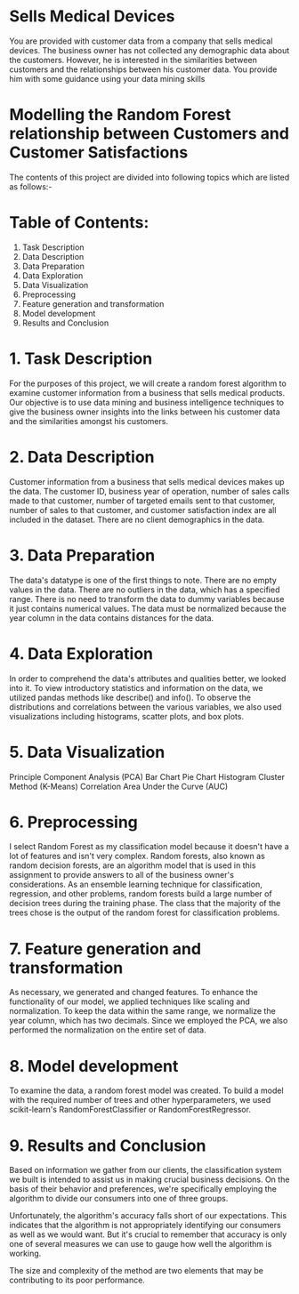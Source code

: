 # Sells Medical Devices
You are provided with customer data from a company that sells medical devices. The business owner has not collected any demographic data about the customers. However, he is interested in the similarities between customers and the relationships between his customer data. You provide him with some guidance using your data mining skills
# Modelling the Random Forest relationship between Customers and Customer Satisfactions

The contents of this project are divided into following topics which are listed as follows:-

# Table of Contents: 

1. Task Description
2. Data Description
3. Data Preparation 
4. Data Exploration
5. Data Visualization
6. Preprocessing
7. Feature generation and transformation
8. Model development 
9. Results and Conclusion 


# 1. Task Description

For the purposes of this project, we will create a random forest algorithm to examine customer information from a business that sells medical products. Our objective is to use data mining and business intelligence techniques to give the business owner insights into the links between his customer data and the similarities amongst his customers.

# 2. Data Description

Customer information from a business that sells medical devices makes up the data. The customer ID, business year of operation, number of sales calls made to that customer, number of targeted emails sent to that customer, number of sales to that customer, and customer satisfaction index are all included in the dataset. There are no client demographics in the data.

# 3. Data Preparation 

The data's datatype is one of the first things to note. There are no empty values in the data. There are no outliers in the data, which has a specified range.  There is no need to transform the data to dummy variables because it just contains numerical values. The data must be normalized because the year column in the data contains distances for the data. 

# 4. Data Exploration
In order to comprehend the data's attributes and qualities better, we looked into it. To view introductory statistics and information on the data, we utilized pandas methods like describe() and info(). To observe the distributions and correlations between the various variables, we also used visualizations including histograms, scatter plots, and box plots.

# 5. Data Visualization

Principle Component Analysis (PCA)
Bar Chart 
Pie Chart
Histogram
Cluster Method (K-Means)
Correlation
Area Under the Curve (AUC)

# 6. Preprocessing

I select Random Forest as my classification model because it doesn't have a lot of features and isn't very complex. Random forests, also known as random decision forests, are an algorithm model that is used in this assignment to provide answers to all of the business owner's considerations. As an ensemble learning technique for classification, regression, and other problems, random forests build a large number of decision trees during the training phase. The class that the majority of the trees chose is the output of the random forest for classification problems.

# 7. Feature generation and transformation

As necessary, we generated and changed features. To enhance the functionality of our model, we applied techniques like scaling and normalization. To keep the data within the same range, we normalize the year column, which has two decimals. Since we employed the PCA, we also performed the normalization on the entire set of data. 

# 8. Model development

To examine the data, a random forest model was created. To build a model with the required number of trees and other hyperparameters, we used scikit-learn's RandomForestClassifier or RandomForestRegressor.

# 9. Results and Conclusion

Based on information we gather from our clients, the classification system we built is intended to assist us in making crucial business decisions. On the basis of their behavior and preferences, we're specifically employing the algorithm to divide our consumers into one of three groups. 

Unfortunately, the algorithm's accuracy falls short of our expectations. This indicates that the algorithm is not appropriately identifying our consumers as well as we would want. But it's crucial to remember that accuracy is only one of several measures we can use to gauge how well the algorithm is working. 

The size and complexity of the method are two elements that may be contributing to its poor performance. 
